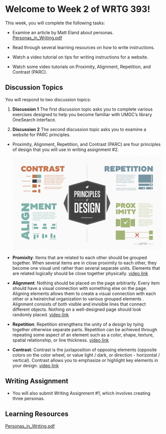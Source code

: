# Welcome to Week 2 of WRTG 393!

This week, you will complete the following tasks:

- Examine an article by Matt Eland about personas. [Personas_in_Writing.pdf](WEEK2\Week2_LearningResource_Personas_in_Writing.pdf)

- Read through several learning resources on how to write instructions.

- Watch a video tutorial on tips for writing instructions for a website.

- Watch some video tutorials on Proximity, Alignment, Repetition, and Contrast (PARC).

## Discussion Topics

You will respond to two discussion topics:

1. **Discussion 1** The first discussion topic asks you to complete various exercises designed to help you become familiar with UMGC’s library OneSearch interface.

2. **Discussion 2** The second discussion topic asks you to examine a website for PARC principles.

- Proximity, Alignment, Repetition, and Contrast (PARC) are four principles of design that you will use in writing assignment #2.

    ![Alt text](image.png)

- **Promixity**: Items that are related to each other should be grouped together. When several items are in close proximity to each other, they become one visual unit rather than several separate units. Elements that are related logically should be close together physically. [video link](https://www.screencast.com/t/E9SAXwJh3rEw)

- **Alignment**: Nothing should be placed on the page arbitrarily. Every item should have a visual connection with something else on the page. Aligning elements allows them to create a visual connection with each other or a heireirchal organization to various grouped elements . Alignment consists of both visible and invisible lines that connect different objects. Nothing on a well-designed page should look randomly placed. [video link](https://www.screencast.com/t/QKt7FIc7fl)

- **Repetition**: Repetition strengthens the unity of a design by tying together otherwise separate parts. Repetition can be achieved through repeating some aspect of an element such as a color, shape, texture, spatial relationship, or line thickness. [video link](https://www.screencast.com/t/6Z2Z2Z2Z)

- **Contrast**: Contrast is the juxtaposition of opposing elements (opposite colors on the color wheel, or value light / dark, or direction - horizontal / vertical). Contrast allows you to emphasize or highlight key elements in your design. [video link](https://www.screencast.com/t/6Z2Z2Z2Z)



## Writing Assignment

- You will also submit Writing Assignment #1, which involves creating three personas.

## Learning Resources

<!-- link to Week2 Learning Resource -->
[Personas_in_Writing.pdf](WEEK2\Week2_LearningResource_Personas_in_Writing.pdf)




